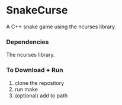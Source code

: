 # SnakeCurse
A C++ snake game using the ncurses library.
### Dependencies
The ncurses library.
### To Download + Run
1. clone the repository
2. run make
3. (optional) add to path
